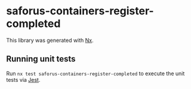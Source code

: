 # saforus-containers-register-completed

This library was generated with [Nx](https://nx.dev).

## Running unit tests

Run `nx test saforus-containers-register-completed` to execute the unit tests via [Jest](https://jestjs.io).
